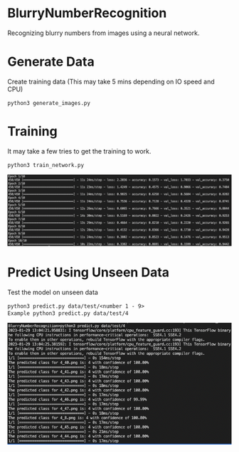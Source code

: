 # BlurryNumberRecognition

 Recognizing blurry numbers from images using a neural network. 

# Generate Data
Create training data (This may take 5 mins depending on IO speed and CPU)

    python3 generate_images.py

# Training

It may take a few tries to get the training to work.

    python3 train_network.py

![enter image description here](https://github.com/ScottXTra/BlurryNumberRecognition/blob/master/training.png?raw=true)

# Predict Using Unseen Data
Test the model on unseen data 

    python3 predict.py data/test/<number 1 - 9>
    Example python3 predict.py data/test/4
![enter image description here](https://github.com/ScottXTra/BlurryNumberRecognition/blob/master/prediction_on_unseen_data.png?raw=true)
